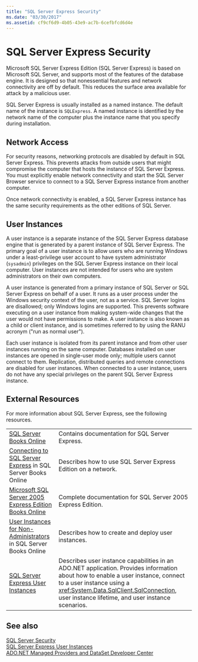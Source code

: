 ```yaml
---
title: "SQL Server Express Security"
ms.date: "03/30/2017"
ms.assetid: cf9cf6d9-4b05-43e9-ac7b-6cefbfcd6d4e
---
```

# SQL Server Express Security
Microsoft SQL Server Express Edition (SQL Server Express) is based on Microsoft SQL Server, and supports most of the features of the database engine. It is designed so that nonessential features and network connectivity are off by default. This reduces the surface area available for attack by a malicious user.  
  
 SQL Server Express is usually installed as a named instance. The default name of the instance is `SQLExpress`. A named instance is identified by the network name of the computer plus the instance name that you specify during installation.  
  
## Network Access  
 For security reasons, networking protocols are disabled by default in SQL Server Express. This prevents attacks from outside users that might compromise the computer that hosts the instance of SQL Server Express. You must explicitly enable network connectivity and start the SQL Server Browser service to connect to a SQL Server Express instance from another computer.  
  
 Once network connectivity is enabled, a SQL Server Express instance has the same security requirements as the other editions of SQL Server.  
  
## User Instances  
 A user instance is a separate instance of the SQL Server Express database engine that is generated by a parent instance of SQL Server Express. The primary goal of a user instance is to allow users who are running Windows under a least-privilege user account to have system administrator (`sysadmin`) privileges on the SQL Server Express instance on their local computer. User instances are not intended for users who are system administrators on their own computers.  
  
 A user instance is generated from a primary instance of SQL Server or SQL Server Express on behalf of a user. It runs as a user process under the Windows security context of the user, not as a service. SQL Server logins are disallowed; only Windows logins are supported. This prevents software executing on a user instance from making system-wide changes that the user would not have permissions to make. A user instance is also known as a child or client instance, and is sometimes referred to by using the RANU acronym ("run as normal user").  
  
 Each user instance is isolated from its parent instance and from other user instances running on the same computer. Databases installed on user instances are opened in single-user mode only; multiple users cannot connect to them. Replication, distributed queries and remote connections are disabled for user instances. When connected to a user instance, users do not have any special privileges on the parent SQL Server Express instance.  
  
## External Resources  
 For more information about SQL Server Express, see the following resources.  
  
|||  
|-|-|  
|[SQL Server Books Online](https://msdn.microsoft.com/library/bb543165.aspx)|Contains documentation for SQL Server Express.|  
|[Connecting to SQL Server Express](https://msdn.microsoft.com/library/ms165679.aspx) in SQL Server Books Online|Describes how to use SQL Server Express Edition on a network.|  
|[Microsoft SQL Server 2005 Express Edition Books Online](https://msdn.microsoft.com/library/ms165706.aspx)|Complete documentation for SQL Server 2005 Express Edition.|  
|[User Instances for Non-Administrators](https://msdn.microsoft.com/library/ms143684.aspx) in SQL Server Books Online|Describes how to create and deploy user instances.|  
|[SQL Server Express User Instances](../../../../../docs/framework/data/adonet/sql/sql-server-express-user-instances.md)|Describes user instance capabilities in an ADO.NET application. Provides information about how to enable a user instance, connect to a user instance using a <xref:System.Data.SqlClient.SqlConnection>, user instance lifetime, and user instance scenarios.|  
  
## See also
 [SQL Server Security](../../../../../docs/framework/data/adonet/sql/sql-server-security.md)  
 [SQL Server Express User Instances](../../../../../docs/framework/data/adonet/sql/sql-server-express-user-instances.md)  
 [ADO.NET Managed Providers and DataSet Developer Center](https://go.microsoft.com/fwlink/?LinkId=217917)
